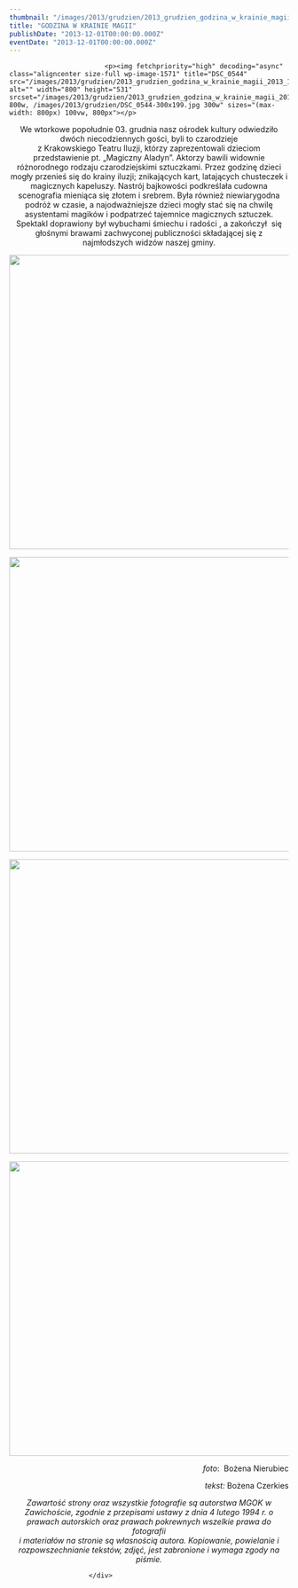 ```yaml
---
thumbnail: "/images/2013/grudzien/2013_grudzien_godzina_w_krainie_magii_2013_12_godzina_w_krainie_magii_DSC_0544.jpg"
title: "GODZINA W KRAINIE MAGII"
publishDate: "2013-12-01T00:00:00.000Z"
eventDate: "2013-12-01T00:00:00.000Z"
---
```


<div class="entry-content">
							
							<p><img fetchpriority="high" decoding="async" class="aligncenter size-full wp-image-1571" title="DSC_0544" src="/images/2013/grudzien/2013_grudzien_godzina_w_krainie_magii_2013_12_godzina_w_krainie_magii_DSC_0544.jpg" alt="" width="800" height="531" srcset="/images/2013/grudzien/2013_grudzien_godzina_w_krainie_magii_2013_12_godzina_w_krainie_magii_DSC_0544.jpg 800w, /images/2013/grudzien/DSC_0544-300x199.jpg 300w" sizes="(max-width: 800px) 100vw, 800px"></p>
<p style="text-align: center;">We wtorkowe popołudnie 03. grudnia nasz ośrodek kultury odwiedziło dwóch niecodziennych gości, byli to czarodzieje<br>
z Krakowskiego Teatru Iluzji, którzy zaprezentowali dzieciom przedstawienie pt. „Magiczny Aladyn”. Aktorzy bawili widownie różnorodnego rodzaju czarodziejskimi sztuczkami. Przez godzinę dzieci mogły przenieś się do krainy iluzji; znikających kart, latających chusteczek i magicznych kapeluszy.&nbsp;Nastrój bajkowości podkreślała cudowna scenografia mieniąca się złotem i srebrem. Była również niewiarygodna podróż w czasie, a najodważniejsze dzieci mogły stać się na chwilę asystentami magików i podpatrzeć tajemnice magicznych sztuczek. Spektakl doprawiony był&nbsp;wybuchami śmiechu i radości , a zakończył &nbsp;się głośnymi brawami zachwyconej publiczności składającej się z najmłodszych widzów naszej gminy.</p>
<p><img decoding="async" class="aligncenter size-full wp-image-1570" title="DSC_0543" src="/images/2013/grudzien/2013_grudzien_godzina_w_krainie_magii_2013_12_godzina_w_krainie_magii_DSC_0543.jpg" alt="" width="800" height="531" srcset="/images/2013/grudzien/2013_grudzien_godzina_w_krainie_magii_2013_12_godzina_w_krainie_magii_DSC_0543.jpg 800w, /images/2013/grudzien/DSC_0543-300x199.jpg 300w" sizes="(max-width: 800px) 100vw, 800px"></p>
<p><img decoding="async" class="aligncenter size-full wp-image-1572" title="DSC_0555" src="/images/2013/grudzien/2013_grudzien_godzina_w_krainie_magii_2013_12_godzina_w_krainie_magii_DSC_0555.jpg" alt="" width="800" height="531" srcset="/images/2013/grudzien/2013_grudzien_godzina_w_krainie_magii_2013_12_godzina_w_krainie_magii_DSC_0555.jpg 800w, /images/2013/grudzien/DSC_0555-300x199.jpg 300w" sizes="(max-width: 800px) 100vw, 800px"></p>
<p><img loading="lazy" decoding="async" class="aligncenter size-full wp-image-1569" title="DSC_0534" src="/images/2013/grudzien/2013_grudzien_godzina_w_krainie_magii_2013_12_godzina_w_krainie_magii_DSC_0534.jpg" alt="" width="800" height="531" srcset="/images/2013/grudzien/2013_grudzien_godzina_w_krainie_magii_2013_12_godzina_w_krainie_magii_DSC_0534.jpg 800w, /images/2013/grudzien/DSC_0534-300x199.jpg 300w" sizes="(max-width: 800px) 100vw, 800px"></p>
<p><img loading="lazy" decoding="async" class="aligncenter size-full wp-image-1568" title="DSC_0529" src="/images/2013/grudzien/2013_grudzien_godzina_w_krainie_magii_2013_12_godzina_w_krainie_magii_DSC_0529.jpg" alt="" width="800" height="531" srcset="/images/2013/grudzien/2013_grudzien_godzina_w_krainie_magii_2013_12_godzina_w_krainie_magii_DSC_0529.jpg 800w, /images/2013/grudzien/DSC_0529-300x199.jpg 300w" sizes="(max-width: 800px) 100vw, 800px"></p>
<p style="text-align: right;"><em>&nbsp;foto</em>: &nbsp;Bożena Nierubiec</p>
<p style="text-align: right;"><em>tekst: </em>Bożena Czerkies</p>
<p style="text-align: center;"><em>Zawartość strony oraz wszystkie fotografie są autorstwa MGOK w Zawichoście, zgodnie z przepisami ustawy z dnia 4 lutego 1994 r. o prawach autorskich oraz prawach pokrewnych wszelkie prawa do fotografii</em><br>
<em>i materiałów na stronie są własnością autora. Kopiowanie, powielanie i rozpowszechnianie tekstów, zdjęć, jest zabronione i wymaga zgody na piśmie.</em></p>
						
						</div>

